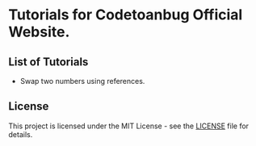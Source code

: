 # Tutorials for Codetoanbug Official Website.
## List of Tutorials
- Swap two numbers using references.

## License
This project is licensed under the MIT License - see the [LICENSE](LICENSE.md) file for details.

